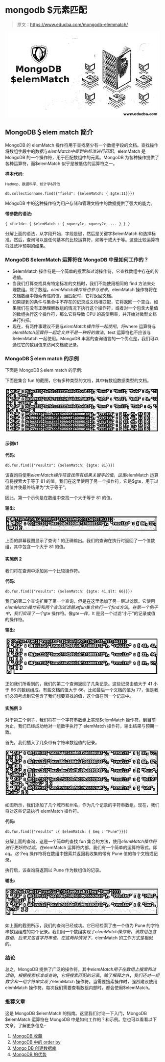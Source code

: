 # mongodb $元素匹配

> 原文：<https://www.educba.com/mongodb-elemmatch/>

![MongoDB $elemMatch](img/5e150895b5872626799251d253c60fca.png)



## MongoDB＄elem match 简介

MongoDB 的 elemMatch 操作符用于查找至少有一个数组字段的文档。查找操作将数组字段中的数据与$elemMatch 中提到的标准进行匹配。$elemMatch 是 MongoDB 的一个操作符，用于匹配数组中的元素。MongoDB 为各种操作提供了各种运算符，而$elemMatch 似乎是被低估的运算符之一。

**样本代码:**

<small>Hadoop、数据科学、统计学&其他</small>

`db.collectionname.find({"field": {$elemMatch: { $gte:11}}})`

MongoDB 中的这种操作符为用户存储和管理文档中的数据提供了强大的能力。

**带参数的语法:**

`{ <field>: { $elemMatch : { <query1>, <query2>, ... } } }`

分解上面的语法，从字段开始，字段是键，然后是关键字$elemMatch 和选择标准。然后，查询可以是任何基本的比较运算符，如等于或大于等。这些比较运算符将过滤掉预期的结果。

### MongoDB $elemMatch 运算符在 MongoDB 中是如何工作的？

*   $elemMatch 操作符是一个简单的搜索和过滤操作符，它查找数组中存在的传递值。
*   当我们打算查找具有特定标准的文档时，我们不能使用相同的 find 方法来处理数组。除了数组，$elemMatch 操作符也参与进来。$elemMatch 操作符将在文档数组中搜索传递的值，当匹配时，它将返回文档。
*   如果提到的条件与集合中不存在的记录或文档相匹配，它将返回一个空白。如果我们在没有正确理解数组的情况下执行这个操作符，或者对一个包含大量值的数组执行这个操作符，那么它将导致 CPU 的高使用率，并开始对微型文档进行扫描。
*   现在，有两件事建议不要与$elemMatch 操作符一起使用。将$where 运算符与$elemMatch 运算符一起定义并不是一种好的做法。$text 运算符也不应该与$elemMatch 一起使用。MongoDB 丰富的查询语言的一个优点是，我们可以通过它的数组值来访问文档或记录。

### MongoDB＄elem match 的示例

下面是 MongoDB＄elem match 的示例:

下面是集合 fun 的截图，它有多种类型的文档，其中有数组数据类型的文档。

![MongoDB $elemMatch 1](img/f476063b23b47f9a40bb3d484a1814a9.png)



#### 示例#1

**代码:**

`db.fun.find({"results": {$elemMatch: {$gte: 81}}})`

该查询将使用$elemMatch 操作符查找带有结果关键字的值。这里$elemMatch 运算符将搜索大于等于 81 的值。我们在这里使用了另一个操作符，它是$gte，用于过滤值并使最终结果为“大于等于”。

因此，第一个示例是在数组中查找一个大于等于 81 的值。

**输出:**

![MongoDB $elemMatch 2](img/136edfb6af832fa2e1d1403d8c16839f.png)



上面的屏幕截图显示了查询 1 的正确输出。我们的查询在执行时返回了一个值数组，其中包含一个大于 81 的值。

#### 实施例 2

我们将在查询中添加另一个比较操作符。

**代码:**

`db.fun.find({"results": {$elemMatch: {$gte: 41,$lt: 66}}})`

我们的第二个查询扩展了第一个查询，但是在这里添加了另一层过滤器。它使用$elemMatch 操作符和两个查询过滤器对 fun 集合执行一个 find 方法。在第一个例子中，我们实现了一个$gte 操作符。像$gte 一样，$lt 是另一个过滤“小于”的记录或值的操作符。

**输出:**

![add another comparison operator to the query](img/92ba3973a6bd0724908a0b97d94ec093.png)



正如我们所看到的，我们的第二个查询返回了几条记录。这些记录由值大于 41 小于 66 的数组组成。有些文档的值大于 66，比如最后一个文档的值为 77，但是我们必须考虑到它包含了我们想要查找的值，这个值在同一个记录中。

#### 实施例 3

对于第三个例子，我们将在一个字符串数组上实现$elemMatch 操作符。到目前为止，我们已经成功地对一组数字执行了 elemMatch 操作符，输出结果与预期一致。

首先，我们插入了几条带有字符串数组值的记录。

![inserted few records with array values of string](img/59334243ec8a9d68c2ec07c7253fda65.png)



如图所示，我们添加了几个城市和州名，作为几个记录的字符串数组。现在，我们将对这些记录执行 elemMatch 操作符。

**代码:**

`db.fun.find({"results" :{ $elemMatch: { $eq : "Pune"}}})`

分解上面的查询，这是一个简单的查找 fun 集合的方法，使用$elemMatch 操作符进行更好的过滤。在$elemMatch 运算符内部，我们有一个简单的运算符等式，即$eq。这个$eq 操作符将在数组中搜索并返回我收集的带有 Pune 值的每个文档或记录。

执行后，该查询将返回以 Pune 作为数组值的记录。

**输出:**

![query will return records](img/794ee7c680f5b17a5c13e1fe562e3efb.png)



如上面的截图所示，我们的查询已经成功。它已经检索了由一个值为 Pune 的字符串数组组成的每个记录。我们用一个数组实现了$elemMatch 操作符，该数组包含数值，后来又包含字符串值。在这两种情况下，$elemMatch 的工作方式是相似的。

### 结论

总之，MongoDB 提供了广泛的操作符，其中$elemMatch 用于在数组上搜索和过滤值。根据搜索标准或查询，它将搜索匹配的记录。除了解释之外，我们还对一组数字和一组字符串实现了$elemMatch 操作符。当需要搜索操作时，强烈建议使用 elemMatch 操作符。每次我们需要查看数组内部时，都会使用$elemMatch。

### 推荐文章

这是 MongoDB $elemMatch 的指南。这里我们讨论一下入门，MongoDB $elemMatch 运算符在 MongoDB 中是如何工作的？和示例。您也可以看看以下文章，了解更多信息–

1.  [MongoDB 收藏](https://www.educba.com/mongodb-collection/)
2.  [MongoDB 中的 order by](https://www.educba.com/order-by-in-mongodb/)
3.  [Mongo DB 创建数据库](https://www.educba.com/mongo-db-create-database/)
4.  [MongoDB 的优势](https://www.educba.com/advantages-of-mongodb/)






